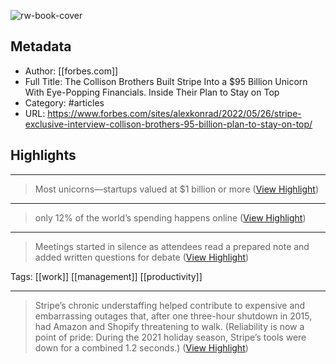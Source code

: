 ![rw-book-cover](https://readwise-assets.s3.amazonaws.com/static/images/article1.be68295a7e40.png)

## Metadata
- Author: [[forbes.com]]
- Full Title: The Collison Brothers Built Stripe Into a $95 Billion Unicorn With Eye-Popping Financials. Inside Their Plan to Stay on Top
- Category: #articles
- URL: https://www.forbes.com/sites/alexkonrad/2022/05/26/stripe-exclusive-interview-collison-brothers-95-billion-plan-to-stay-on-top/

## Highlights
***

> Most unicorns—startups valued at $1 billion or more ([View Highlight](https://instapaper.com/read/1510256485/19747106))

***

> only 12% of the world’s spending happens online ([View Highlight](https://instapaper.com/read/1510256485/19747116))

***

> Meetings started in silence as attendees read a prepared note and added written questions for debate ([View Highlight](https://instapaper.com/read/1510256485/19747147))

Tags: [[work]] [[management]] [[productivity]] 

***

> Stripe’s chronic understaffing helped contribute to expensive and embarrassing outages that, after one three-hour shutdown in 2015, had Amazon and Shopify threatening to walk. (Reliability is now a point of pride: During the 2021 holiday season, Stripe’s tools were down for a combined 1.2 seconds.) ([View Highlight](https://instapaper.com/read/1510256485/19747149))

